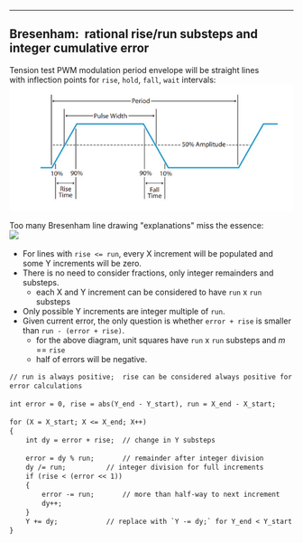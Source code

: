 
---
Bresenham:&nbsp; rational rise/run substeps and integer cumulative error
---

Tension test PWM modulation period envelope will be straight lines  
with inflection points for `rise`, `hold`, `fall`, `wait` intervals:  
![](https://github.com/blekenbleu/Direct-Drive-harness-tension-tester/raw/main/test.png)  

Too many Bresenham line drawing "explanations" miss the essence:  
![](https://www.cs.helsinki.fi/group/goa/mallinnus/lines/bres1.gif)  
- For lines with `rise <= run`, every X increment will be populated and some Y increments will be zero.
- There is no need to consider fractions, only integer remainders and substeps.
  - each X and Y increment can be considered to have `run` x `run` substeps
- Only possible Y increments are integer multiple of `run`.
- Given current error, the only question is whether `error + rise` is smaller than `run - (error + rise)`.
	- for the above diagram, unit squares have `run` x `run` substeps and *m* == `rise`
	- half of errors will be negative.

```
// run is always positive;  rise can be considered always positive for error calculations

int error = 0, rise = abs(Y_end - Y_start), run = X_end - X_start;

for (X = X_start; X <= X_end; X++)
{
    int dy = error + rise;	// change in Y substeps

    error = dy % run;		// remainder after integer division
    dy /= run;			// integer division for full increments
    if (rise < (error << 1))
    {
        error -= run;		// more than half-way to next increment
        dy++;
    }
    Y += dy;			// replace with `Y -= dy;` for Y_end < Y_start
}
```
